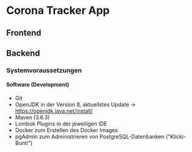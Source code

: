 # Corona Tracker App
## Frontend

## Backend
### Systemvoraussetzungen
#### Software (Development)
- Git
- OpenJDK in der Version 8, aktuellstes Update -> https://openjdk.java.net/install/
- Maven (3.6.3)
- Lombok Plugins in der jeweiligen IDE
- Docker zum Erstellen des Docker Images
- pgAdmin zum Administrieren von PostgreSQL-Datenbanken ("Klicki-Bunti")
